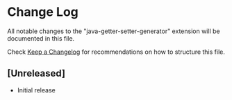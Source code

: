 # Change Log
All notable changes to the "java-getter-setter-generator" extension will be documented in this file.

Check [Keep a Changelog](http://keepachangelog.com/) for recommendations on how to structure this file.

## [Unreleased]
- Initial release